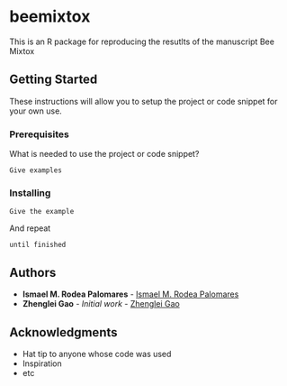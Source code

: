 # beemixtox

This is an R package for reproducing the resutlts of the manuscript Bee Mixtox


## Getting Started

These instructions will allow you to setup the project or code snippet for your own use.

### Prerequisites

What is needed to use the project or code snippet?

```
Give examples
```

### Installing


```
Give the example
```

And repeat

```
until finished
```


## Authors

* **Ismael M. Rodea Palomares** - [Ismael M. Rodea Palomares](mailto:ismaelm.rodeapalomares@bayer.com)
* **Zhenglei Gao** - *Initial work* - [Zhenglei Gao](mailto:zhenglei.gao@bayer.com)


## Acknowledgments

* Hat tip to anyone whose code was used
* Inspiration
* etc
